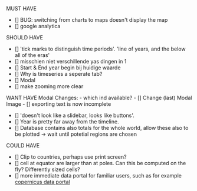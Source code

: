 MUST HAVE 
- [] BUG: switching from charts to maps doesn't display the map
- [] google analytica

SHOULD HAVE
- [] 'tick marks to distinguish time periods'. 'line of years, and the below all of the eras'
- [] misschien niet verschillende yas dingen in 1 
- [] Start & End year begin bij huidige waarde
- [] Why is timeseries a seperate tab?
- [] Modal
- [] make zooming more clear


WANT HAVE
Modal Changes:
    - which ind available?
    - [] Change (last) Modal Image
    - [] exporting text is now incomplete
- [] 'doesn't look like a slidebar, looks like buttons'.
- [] Year is pretty far away from the timeline.
- [] Database contains also totals for the whole world, allow these also to be plotted -> wait until potetial regions are chosen

COULD HAVE
- [] Clip to countries, perhaps use print screen?
- [] cell at equator are larger than at poles. Can this be computed on the fly? Differently sized cells?
- [] more immediate data portal for familiar users, such as for example [copernicus data portal](https://cds.climate.copernicus.eu/cdsapp#!/dataset/reanalysis-era5-land?tab=form)